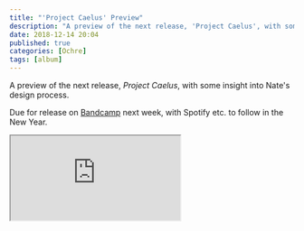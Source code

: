 ```yaml
---
title: "'Project Caelus' Preview"
description: "A preview of the next release, 'Project Caelus', with some insight into Nate's design process."
date: 2018-12-14 20:04
published: true
categories: [Ochre]
tags: [album]
---
```


A preview of the next release, _Project Caelus_, with some insight into Nate's design process.

Due for release on [Bandcamp](https://ochre.bandcamp.com/) next week, with Spotify etc. to follow in the New Year.

<div class="embed-container">
  <iframe src="https://www.youtube.com/embed/4ciIxu9_gMM?rel=0&amp;showinfo=0" allowfullscreen></iframe>
</div>
